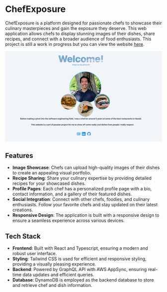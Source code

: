 # ChefExposure

ChefExposure is a platform designed for passionate chefs to showcase their culinary masterpieces and gain the exposure they deserve. This web application allows chefs to display stunning images of their dishes, share recipes, and connect with a broader audience of food enthusiasts. This project is still a work in progress but you can view the website [here](https://d207pofyxzgui1.cloudfront.net/). 

![Landing Page](/frontend//src/assets/readmeImg.png)

## Features

- **Image Showcase**: Chefs can upload high-quality images of their dishes to create an appealing visual portfolio.
- **Recipe Sharing**: Share your culinary expertise by providing detailed recipes for your showcased dishes.
- **Profile Pages**: Each chef has a personalized profile page with a bio, contact information, and a gallery of their featured dishes.
- **Social Integration**: Connect with other chefs, foodies, and culinary enthusiasts. Follow your favorite chefs and stay updated on their latest creations.
- **Responsive Design**: The application is built with a responsive design to ensure a seamless experience across various devices.

## Tech Stack

- **Frontend**: Built with React and Typescript, ensuring a modern and robust user interface.
- **Styling**: Tailwind CSS is used for efficient and responsive styling, providing a visually pleasing experience.
- **Backend**: Powered by GraphQL API with AWS AppSync, ensuring real-time data updates and efficient queries.
- **Database**: DynamoDB is employed as the backend database to store and retrieve chef and dish information.


